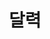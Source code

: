 ---
title: "달력"
linkTitle: "달력"
description: "달력"
url: /common-component/elementary-technology/calendar/
menu:
  depth:
    weight: 6
    parent: "elementary-technology"
    identifier: "calendar"
---